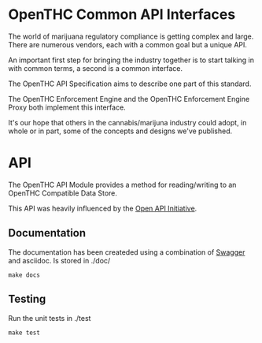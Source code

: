 # OpenTHC Common API Interfaces

The world of marijuana regulatory compliance is getting complex and large.
There are numerous vendors, each with a common goal but a unique API.

An important first step for bringing the industry together is to start talking in with common terms, a second is a common interface.

The OpenTHC API Specification aims to describe one part of this standard.

The OpenTHC Enforcement Engine and the OpenTHC Enforcement Engine Proxy both implement this interface.

It's our hope that others in the cannabis/marijuna industry could adopt, in whole or in part, some of the concepts and designs we've published.


# API

The OpenTHC API Module provides a method for reading/writing to an OpenTHC Compatible Data Store.

This API was heavily influenced by the [Open API Initiative](https://openapis.org/).

## Documentation

The documentation has been createded using a combination of [Swagger](https://swagger.io) and asciidoc.
Is stored in ./doc/

	make docs

## Testing

Run the unit tests in ./test

	make test
